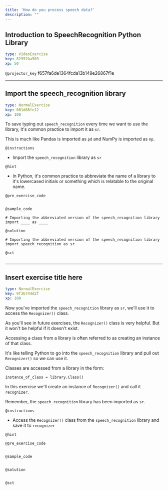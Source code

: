 ```yaml
---
title: 'How do you process speech data?'
description: ""
---
```


## Introduction to SpeechRecognition Python Library

```yaml
type: VideoExercise
key: 82952ba503
xp: 50
```

`@projector_key`
f657fa6de1364fcda13b149e26867f1e

---

## Import the speech_recognition library

```yaml
type: NormalExercise
key: 081d68fe12
xp: 100
```

To save typing out `speech_recognition` every time we want to use the library, it's common practice to import it as `sr`.

This is much like Pandas is imported as `pd` and NumPy is imported as `np`.

`@instructions`
- Import the `speech_recognition` library as `sr`

`@hint`
- In Python, it's common practice to abbreviate the name of a library to it's lowercased initials or something which is relatable to the original name.

`@pre_exercise_code`
```{python}

```

`@sample_code`
```{python}
# Importing the abbreviated version of the speech_recognition library
import ____ as ____
```

`@solution`
```{python}
# Importing the abbreviated version of the speech_recognition library
import speech_recognition as sr
```

`@sct`
```{python}

```

---

## Insert exercise title here

```yaml
type: NormalExercise
key: 9f36744d2f
xp: 100
```

Now you've imported the `speech_recognition` library as `sr`, we'll use it to access the `Recognizer()` class.

As you'll see in future exercises, the `Recognizer()` class is very helpful. But it won't be helpful if it doesn't exist.

Accessing a class from a library is often referred to as creating an instance of that class.

It's like telling Python to go into the `speech_recognition` library and pull out `Recognizer()` so we can use it.

Classes are accessed from a library in the form:

`instance_of_class = library.Class()`

In this exercise we'll create an instance of `Recognizer()` and call it `recognizer`.

Remember, the `speech_recognition` library has been imported as `sr`.

`@instructions`
- Access the `Recognizer()` class from the `speech_recognition` library and save it to `recognizer`

`@hint`


`@pre_exercise_code`
```{python}

```

`@sample_code`
```{python}

```

`@solution`
```{python}

```

`@sct`
```{python}

```
